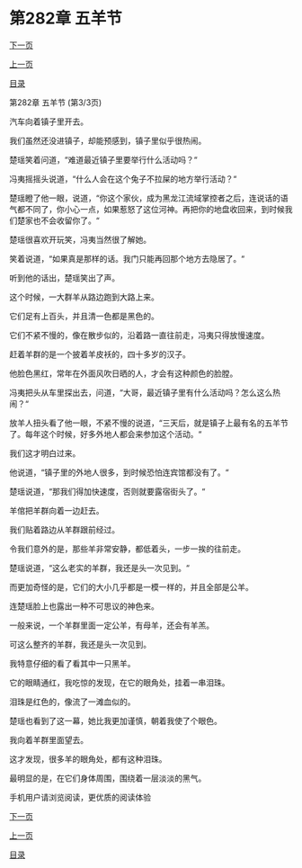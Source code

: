 <h1>第282章   五羊节</h1>
            <div><p><a href="./0846_%E7%AC%AC283%E7%AB%A0_%E5%B0%8F%E8%9B%87.md">下一页</a></p><p><a href="./0844_%E7%AC%AC282%E7%AB%A0_%E4%BA%94%E7%BE%8A%E8%8A%82.md">上一页</a></p><p><a href="../">目录</a></p></div>
            <div><p>第282章   五羊节 (第3/3页)</p><p>汽车向着镇子里开去。</p><p>我们虽然还没进镇子，却能预感到，镇子里似乎很热闹。</p><p>楚瑶笑着问道，“难道最近镇子里要举行什么活动吗？“</p><p>冯夷摇摇头说道，“什么人会在这个兔子不拉屎的地方举行活动？“</p><p>楚瑶瞪了他一眼，说道，“你这个家伙，成为黑龙江流域掌控者之后，连说话的语气都不同了，你小心一点，如果惹怒了这位河神。再把你的地盘收回来，到时候我们楚家也不会收留你了。“</p><p>楚瑶很喜欢开玩笑，冯夷当然很了解她。</p><p>笑着说道，“如果真是那样的话。我门只能再回那个地方去隐居了。“</p><p>听到他的话出，楚瑶笑出了声。</p><p>这个时候，一大群羊从路边跑到大路上来。</p><p>它们足有上百头，并且清一色都是黑色的。</p><p>它们不紧不慢的，像在散步似的，沿着路一直往前走，冯夷只得放慢速度。</p><p>赶着羊群的是一个披着羊皮袄的，四十多岁的汉子。</p><p>他脸色黑红，常年在外面风吹日晒的人，才会有这种颜色的脸膛。</p><p>冯夷把头从车里探出去，问道，“大哥，最近镇子里有什么活动吗？怎么这么热闹？“</p><p>放羊人扭头看了他一眼，不紧不慢的说道，“三天后，就是镇子上最有名的五羊节了。每年这个时候，好多外地人都会来参加这个活动。“</p><p>我们这才明白过来。</p><p>他说道，“镇子里的外地人很多，到时候恐怕连宾馆都没有了。“</p><p>楚瑶说道，“那我们得加快速度，否则就要露宿街头了。“</p><p>羊倌把羊群向着一边赶去。</p><p>我们贴着路边从羊群跟前经过。</p><p>令我们意外的是，那些羊非常安静，都低着头，一步一挨的往前走。</p><p>楚瑶说道，“这么老实的羊群，我还是头一次见到。“</p><p>而更加奇怪的是，它们的大小几乎都是一模一样的，并且全部是公羊。</p><p>连楚瑶脸上也露出一种不可思议的神色来。</p><p>一般来说，一个羊群里面一定公羊，有母羊，还会有羊羔。</p><p>可这么整齐的羊群，我还是头一次见到。</p><p>我特意仔细的看了看其中一只黑羊。</p><p>它的眼睛通红，我吃惊的发现，在它的眼角处，挂着一串泪珠。</p><p>泪珠是红色的，像流了一滩血似的。</p><p>楚瑶也看到了这一幕，她比我更加谨慎，朝着我使了个眼色。</p><p>我向着羊群里面望去。</p><p>这才发现，很多羊的眼角处，都有这种泪珠。</p><p>最明显的是，在它们身体周围，围绕着一层淡淡的黑气。</p><p>手机用户请浏览阅读，更优质的阅读体验</p></div>
            <div><p><a href="./0846_%E7%AC%AC283%E7%AB%A0_%E5%B0%8F%E8%9B%87.md">下一页</a></p><p><a href="./0844_%E7%AC%AC282%E7%AB%A0_%E4%BA%94%E7%BE%8A%E8%8A%82.md">上一页</a></p><p><a href="../">目录</a></p></div>